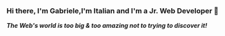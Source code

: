 ### Hi there, I'm Gabriele,I'm Italian and I'm a Jr. Web Developer 👋
<strong><i>The Web's world is too big & too amazing not to trying to discover it!</i></strong>

<!--
**Gabri1391/Gabri1391** is a ✨ _special_ ✨ repository because its `README.md` (this file) appears on your GitHub profile.

Here are some ideas to get you started:

- 🔭 I’m currently working on ...
- 🌱 I’m currently learning ...
- 👯 I’m looking to collaborate on ...
- 🤔 I’m looking for help with ...
- 💬 Ask me about ...
- 📫 How to reach me: ...
- 😄 Pronouns: ...
- ⚡ Fun fact: ...
-->
